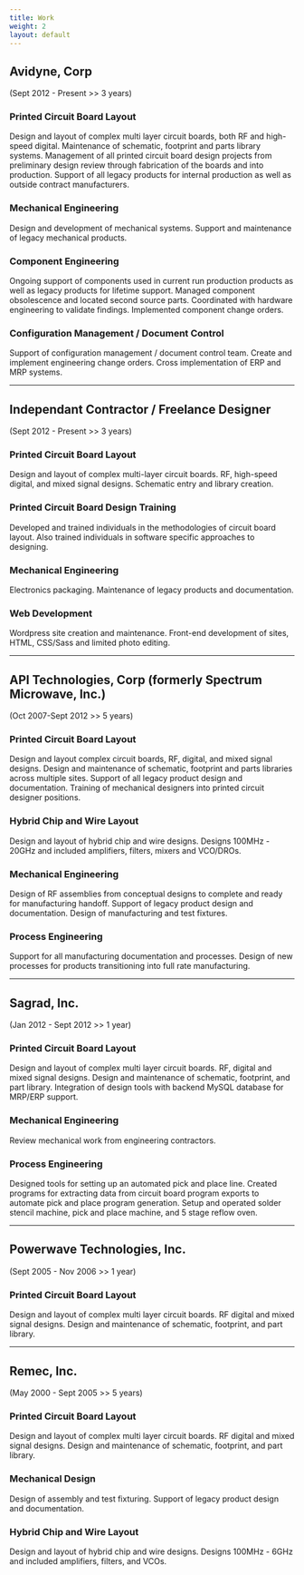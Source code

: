 ```yaml
---
title: Work
weight: 2
layout: default
---
```


## Avidyne, Corp
(Sept 2012 - Present >> 3 years)

### Printed Circuit Board Layout 
Design and layout of complex multi layer circuit boards, both RF and high-speed digital. Maintenance of schematic, footprint and parts library systems. Management of all printed circuit board design projects from preliminary design review through fabrication of the boards and into production. Support of all legacy products for internal production as well as outside contract manufacturers.

### Mechanical Engineering
Design and development of mechanical systems. Support and maintenance  of legacy mechanical products.

### Component Engineering
Ongoing support of components used in current run production products as well as legacy products for lifetime support. Managed component obsolescence and located second source parts. Coordinated with hardware engineering to validate findings. Implemented component change orders.

### Configuration Management / Document Control
Support of configuration management / document control team. Create and implement engineering change orders. Cross implementation of ERP and MRP systems.

<hr />

## Independant Contractor / Freelance Designer
(Sept 2012 - Present >> 3 years)

### Printed Circuit Board Layout
Design and layout of complex multi-layer circuit boards. RF, high-speed digital, and mixed signal designs. Schematic entry and library creation.

### Printed Circuit Board Design Training
Developed and trained individuals in the methodologies of circuit board layout. Also trained individuals in software specific approaches to designing. 

### Mechanical Engineering
Electronics packaging. Maintenance of legacy products and documentation.

### Web Development
Wordpress site creation and maintenance. Front-end development of sites, HTML, CSS/Sass and limited photo editing. 

<hr />

## API Technologies, Corp (formerly Spectrum Microwave, Inc.)
(Oct 2007-Sept 2012 >> 5 years)

### Printed Circuit Board Layout
Design and layout complex circuit boards, RF, digital, and mixed signal designs. Design and maintenance of schematic, footprint and parts libraries across multiple sites. Support of all legacy product design and documentation. Training of mechanical designers into printed circuit designer positions.

### Hybrid Chip and Wire Layout
Design and layout of hybrid chip and wire designs. Designs 100MHz - 20GHz and included amplifiers, filters, mixers and VCO/DROs.

### Mechanical Engineering
Design of RF assemblies from conceptual designs to complete and ready for manufacturing handoff. Support of legacy product design and documentation. Design of manufacturing and test fixtures.

### Process Engineering
Support for all manufacturing documentation and processes. Design of new processes for products transitioning into full rate manufacturing.

<hr />

## Sagrad, Inc.
(Jan 2012 - Sept 2012 >> 1 year)

### Printed Circuit Board Layout
Design and layout of complex multi layer circuit boards. RF, digital and mixed signal designs. Design and maintenance of schematic, footprint, and part library. Integration of design tools with backend MySQL database for MRP/ERP support.

### Mechanical Engineering
Review mechanical work from engineering contractors.

### Process Engineering
Designed tools for setting up an automated pick and place line. Created programs for extracting data from circuit board program exports to automate pick and place program generation. Setup and operated solder stencil machine, pick and place machine, and 5 stage reflow oven.

<hr />

## Powerwave Technologies, Inc.
(Sept 2005 - Nov 2006 >> 1 year)

### Printed Circuit Board Layout
Design and layout of complex multi layer circuit boards. RF digital and mixed signal designs. Design and maintenance of schematic, footprint, and part library.

<hr />

## Remec, Inc.
(May 2000 - Sept 2005 >> 5 years)

### Printed Circuit Board Layout
Design and layout of complex multi layer circuit boards. RF digital and mixed signal designs. Design and maintenance of schematic, footprint, and part library.

### Mechanical Design
Design of assembly and test fixturing. Support of legacy product design and documentation.

### Hybrid Chip and Wire Layout
Design and layout of hybrid chip and wire designs. Designs 100MHz - 6GHz and included amplifiers, filters, and VCOs.
